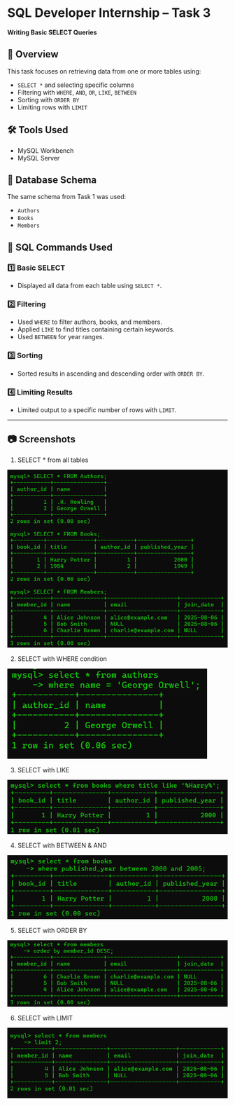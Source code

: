 # SQL Developer Internship – Task 3  
**Writing Basic SELECT Queries**

## 📌 Overview
This task focuses on retrieving data from one or more tables using:
- `SELECT *` and selecting specific columns
- Filtering with `WHERE`, `AND`, `OR`, `LIKE`, `BETWEEN`
- Sorting with `ORDER BY`
- Limiting rows with `LIMIT`

## 🛠 Tools Used
- MySQL Workbench
- MySQL Server

## 📂 Database Schema
The same schema from Task 1 was used:
- `Authors`
- `Books`
- `Members`

## 📜 SQL Commands Used

### 1️⃣ Basic SELECT
- Displayed all data from each table using `SELECT *`.

### 2️⃣ Filtering
- Used `WHERE` to filter authors, books, and members.
- Applied `LIKE` to find titles containing certain keywords.
- Used `BETWEEN` for year ranges.

### 3️⃣ Sorting
- Sorted results in ascending and descending order with `ORDER BY`.

### 4️⃣ Limiting Results
- Limited output to a specific number of rows with `LIMIT`.

---

## 📷 Screenshots
1. SELECT * from all tables

![image_alt](https://github.com/TTeerrtthh/Elevate_Labs_Day-3/blob/a23e47728c67904339acf19c651dfaa6e18abcac/1.png)

2. SELECT with WHERE condition

![image_alt](https://github.com/TTeerrtthh/Elevate_Labs_Day-3/blob/a23e47728c67904339acf19c651dfaa6e18abcac/2.png)

3. SELECT with LIKE

![image_alt](https://github.com/TTeerrtthh/Elevate_Labs_Day-3/blob/a23e47728c67904339acf19c651dfaa6e18abcac/3.png)

4. SELECT with BETWEEN & AND

![image_alt](https://github.com/TTeerrtthh/Elevate_Labs_Day-3/blob/a23e47728c67904339acf19c651dfaa6e18abcac/4.png)

5. SELECT with ORDER BY

![image_alt](https://github.com/TTeerrtthh/Elevate_Labs_Day-3/blob/a23e47728c67904339acf19c651dfaa6e18abcac/5.png)

6. SELECT with LIMIT

![image_alt](https://github.com/TTeerrtthh/Elevate_Labs_Day-3/blob/a23e47728c67904339acf19c651dfaa6e18abcac/6.png)
